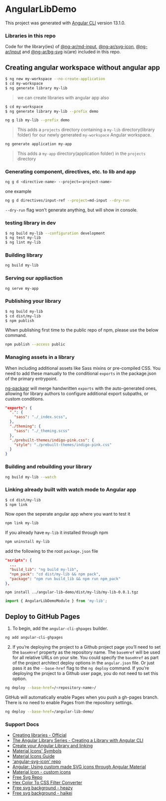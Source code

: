 # AngularLibDemo

This project was generated with [Angular CLI](https://github.com/angular/angular-cli) version 13.1.0. 

### Libraries in this repo

Code for the library(ies) of [@ng-ar/md-input](https://www.npmjs.com/package/@ng-ar/md-input), [@ng-ar/svg-icon](https://www.npmjs.com/package/@ng-ar/svg-icon), [@ng-ar/input](https://www.npmjs.com/package/@ng-ar/input) and [@ng-ar/bg-svg](https://www.npmjs.com/package/@ng-ar/bg-svg) is(are) included in this repo.

## Creating angular workspace without angular app

```bash
$ ng new my-workspace --no-create-application
$ cd my-workspace
$ ng generate library my-lib
```

> we can create libraries with angular app also

```bash
$ cd my-workspace
$ ng generate library my-lib --prefix demo 
```

```bash
ng g lib my-lib --prefix demo
```

> This adds a `projects` directory containing a `my-lib` directory(library folder) for our newly generated `my-workspace` Angular workspace.

```bash
ng generate application my-app
```

> This adds a `my-app` directory(application folder) in the `projects` directory

### Generating component, directives, etc. to lib and app

```bash
ng g d <directive-name> --project=<project-name>
```

one example

```bash
ng g d directives/input-ref --project=md-input --dry-run
```

`--dry-run` flag won't generate anything, but will show in console. 

### testing library in dev

```bash
$ ng build my-lib --configuration development
$ ng test my-lib
$ ng lint my-lib
```

### Building library

```bash
ng build my-lib
```

### Serving our appliaction

```bash
ng serve my-app
```

### Publishing your library

```bash
$ ng build my-lib
$ cd dist/my-lib
$ npm publish
```

Whwn publishing first time to the public repo of npm, please use the below command.

```bash
npm publish --access public
```

### Managing assets in a library

When including additional assets like Sass mixins or pre-compiled CSS. You need to add these manually to the conditional `exports` in the package.json of the primary entrypoint.

[ng-packagr](https://www.npmjs.com/package/ng-packagr) will merge handwritten `exports` with the auto-generated ones, allowing for library authors to configure additional export subpaths, or custom conditions.

```json
"exports": {
  ".": {
    "sass": "./_index.scss",
  },
  "./theming": {
    "sass": "./_theming.scss"
  },
  "./prebuilt-themes/indigo-pink.css": {
    "style": "./prebuilt-themes/indigo-pink.css"
  }
}
```

### Building and rebuilding your library

```bash
ng build my-lib --watch
```

### Linking already built with watch mode to Angular app

```bash
$ cd dist/my-lib
$ npm link
```

Now open the seperate angular app where you want to test it

```bash
npm link my-lib
```

If you already have `my-lib` it installed through npm

```bash
npm uninstall my-lib
```

add the following to the root `package.json` file

```json
"scripts": {
  ...
  "build_lib": "ng build my-lib",
  "npm_pack": "cd dist/my-lib && npm pack",
  "package": "npm run build_lib && npm run npm_pack"
},
```

```
npm install ../angular-lib-demo/dist/my-lib/my-lib-0.0.1.tgz
```

```typescript
import { AngularLibDemoModule } from 'my-lib';
```

## Deploy to GitHub Pages

1. To begin, add the `angular-cli-ghpages` builder.

```bash
ng add angular-cli-ghpages
```

2. If you’re deploying the project to a Github project page you’ll need to set the `baseHref` property as the repository name. The `baseHref` will be used for all relative URLs on your site. You could specify the `baseHref` as part of the project architect deploy options in the `angular.json` file. Or just pass it as the `--base-href` flag to the `ng deploy` command. If you’re deploying the project to a Github user page, you do not need to set this option.

```bash
ng deploy --base-href=/<repository-name>/
```

GitHub will automatically enable Pages when you push a gh-pages branch. There is no need to enable Pages from the repository settings.

```bash
ng deploy --base-href=/angular-lib-demo/
```

### Support Docs

- [Creating libraries - Official](https://angular.io/guide/creating-libraries)
- [The Angular Library Series - Creating a Library with Angular CLI](https://medium.com/angular-in-depth/creating-a-library-in-angular-6-87799552e7e5)
- [Create your Angular Library and linking](https://medium.com/@prajramesh93/create-your-angular-library-f2cf273fd8a5)
- [Material Icons' Symbols](https://fonts.google.com/icons)
- [Material Icons Guide](https://developers.google.com/fonts/docs/material_icons)
- ['angular-svg-icon' repo](https://github.com/czeckd/angular-svg-icon)
- [Angular: Using custom made SVG icons through Angular Material](https://dev.to/elasticrash/using-custom-made-svg-icons-through-the-angular-material-library-2pif)
- [Material Icon - custom icons](https://material.angular.io/components/icon/examples)
- [Free Svg Repo](https://www.svgrepo.com/)
- [Hex Color To CSS Filter Converter](https://isotropic.co/tool/hex-color-to-css-filter/)
- [Free svg background - heazy](https://app.heazy.studio/)
- [Free svg background - haikei](https://app.haikei.app/)
